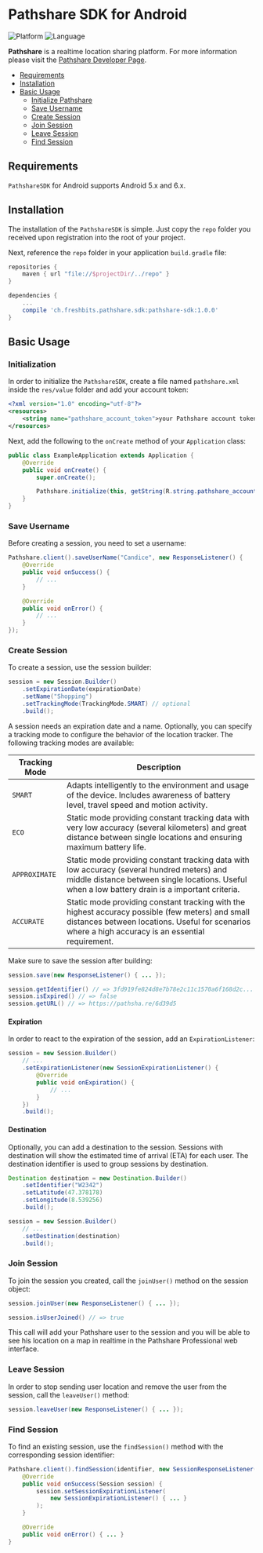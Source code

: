 # Pathshare SDK for Android

![Platform](https://img.shields.io/badge/platform-android-green.svg?style=flat)
![Language](https://img.shields.io/badge/language-java-brightgreen.svg?style=flat)

**Pathshare** is a realtime location sharing platform. For more information please visit the [Pathshare Developer Page](https://pathsha.re/developers).

- [Requirements](#requirements)
- [Installation](#installation)
- [Basic Usage](#basic-usage)
  - [Initialize Pathshare](#init-pathshare)
  - [Save Username](#save-username)
  - [Create Session](#create-session)
  - [Join Session](#join-session)
  - [Leave Session](#leave-session)
  - [Find Session](#find-session)

## Requirements

`PathshareSDK` for Android supports Android 5.x and 6.x.

## Installation

The installation of the `PathshareSDK` is simple. Just copy the `repo` folder you received upon registration into the root of your project.

Next, reference the `repo` folder in your application `build.gradle` file:

```gradle
repositories {
    maven { url "file://$projectDir/../repo" }
}

dependencies {
    ...
    compile 'ch.freshbits.pathshare.sdk:pathshare-sdk:1.0.0'
}
```

## Basic Usage

### Initialization

In order to initialize the `PathshareSDK`, create a file named `pathshare.xml` inside the `res/value` folder and add your account token:

```xml
<?xml version="1.0" encoding="utf-8"?>
<resources>
    <string name="pathshare_account_token">your Pathshare account token</string>
</resources>
```

Next, add the following to the `onCreate` method of your `Application` class:

```java
public class ExampleApplication extends Application {
    @Override
    public void onCreate() {
        super.onCreate();

        Pathshare.initialize(this, getString(R.string.pathshare_account_token));
    }
}
```

### Save Username

Before creating a session, you need to set a username:

```java
Pathshare.client().saveUserName("Candice", new ResponseListener() {
    @Override
    public void onSuccess() {
        // ...
    }

    @Override
    public void onError() {
        // ...
    }
});
```

### Create Session

To create a session, use the session builder:

```java
session = new Session.Builder()
    .setExpirationDate(expirationDate)
    .setName("Shopping")
    .setTrackingMode(TrackingMode.SMART) // optional
    .build();
```

A session needs an expiration date and a name. Optionally, you can specify a tracking mode to configure the behavior of the location tracker. The following tracking modes are available:

Tracking Mode      | Description
-------------------|------------------------------------------------------------
`SMART`            | Adapts intelligently to the environment and usage of the device. Includes awareness of battery level, travel speed and motion activity.
`ECO`              | Static mode providing constant tracking data with very low accuracy (several kilometers) and great distance between single locations and ensuring maximum battery life.
`APPROXIMATE`      | Static mode providing constant tracking data with low accuracy (several hundred meters) and middle distance between single locations. Useful when a low battery drain is a important criteria.
`ACCURATE`         | Static mode providing constant tracking with the highest accuracy possible (few meters) and small distances between locations. Useful for scenarios where a high accuracy is an essential requirement.


Make sure to save the session after building:

```java
session.save(new ResponseListener() { ... });

session.getIdentifier() // => 3fd919fe824d8e7b78e2c11c1570a6f168d2c...
session.isExpired() // => false
session.getURL() // => https://pathsha.re/6d39d5
```

#### Expiration

In order to react to the expiration of the session, add an `ExpirationListener`:

```java
session = new Session.Builder()
    // ...
    .setExpirationListener(new SessionExpirationListener() {
        @Override
        public void onExpiration() {
            // ...
        }
    })
    .build();
```

#### Destination

Optionally, you can add a destination to the session. Sessions with destination will show the estimated time of arrival (ETA) for each user. The destination identifier is used to group sessions by destination.

```java
Destination destination = new Destination.Builder()
    .setIdentifier("W2342")
    .setLatitude(47.378178)
    .setLongitude(8.539256)
    .build();

session = new Session.Builder()
    // ...
    .setDestination(destination)
    .build();
```

### Join Session

To join the session you created, call the `joinUser()` method on the session object:

```java
session.joinUser(new ResponseListener() { ... });

session.isUserJoined() // => true
```

This call will add your Pathshare user to the session and you will be able to see his location on a map in realtime in the Pathshare Professional web interface.

### Leave Session

In order to stop sending user location and remove the user from the session, call the `leaveUser()` method:

```java
session.leaveUser(new ResponseListener() { ... });
```

### Find Session

To find an existing session, use the `findSession()` method with the corresponding session identifier:

```java
Pathshare.client().findSession(identifier, new SessionResponseListener() {
    @Override
    public void onSuccess(Session session) {
        session.setSessionExpirationListener(
            new SessionExpirationListener() { ... }
        );
    }

    @Override
    public void onError() { ... }
}
```
